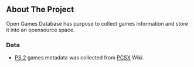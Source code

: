 ## About The Project
Open Games Database has purpose to collect games information and store it into an opensource space.

### Data
- [PS 2](https://github.com/0u73r-h34v3n/opengamesdatabase/tree/master/platforms/PS2) games metadata was collected from [PCSX](https://wiki.pcsx2.net/Main_Page) Wiki.
